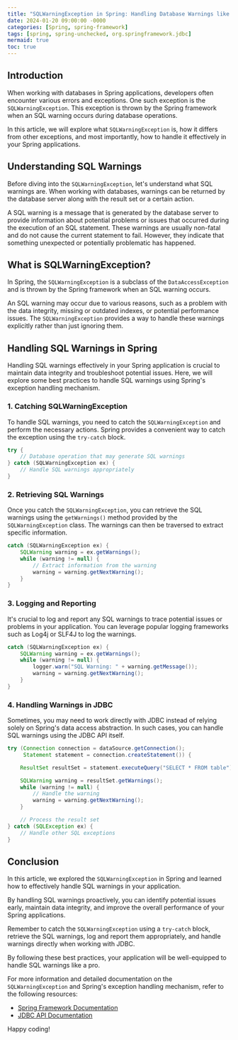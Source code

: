 ```yaml
---
title: "SQLWarningException in Spring: Handling Database Warnings like a Pro"
date: 2024-01-20 09:00:00 -0000
categories: [Spring, spring-framework]
tags: [spring, spring-unchecked, org.springframework.jdbc]
mermaid: true
toc: true
---
```



## Introduction

When working with databases in Spring applications, developers often encounter various errors and exceptions. One such exception is the `SQLWarningException`. This exception is thrown by the Spring framework when an SQL warning occurs during database operations.

In this article, we will explore what `SQLWarningException` is, how it differs from other exceptions, and most importantly, how to handle it effectively in your Spring applications.

## Understanding SQL Warnings

Before diving into the `SQLWarningException`, let's understand what SQL warnings are. When working with databases, warnings can be returned by the database server along with the result set or a certain action.

A SQL warning is a message that is generated by the database server to provide information about potential problems or issues that occurred during the execution of an SQL statement. These warnings are usually non-fatal and do not cause the current statement to fail. However, they indicate that something unexpected or potentially problematic has happened.

## What is SQLWarningException?

In Spring, the `SQLWarningException` is a subclass of the `DataAccessException` and is thrown by the Spring framework when an SQL warning occurs.

An SQL warning may occur due to various reasons, such as a problem with the data integrity, missing or outdated indexes, or potential performance issues. The `SQLWarningException` provides a way to handle these warnings explicitly rather than just ignoring them.

## Handling SQL Warnings in Spring

Handling SQL warnings effectively in your Spring application is crucial to maintain data integrity and troubleshoot potential issues. Here, we will explore some best practices to handle SQL warnings using Spring's exception handling mechanism.

### 1. Catching SQLWarningException

To handle SQL warnings, you need to catch the `SQLWarningException` and perform the necessary actions. Spring provides a convenient way to catch the exception using the `try-catch` block.

```java
try {
    // Database operation that may generate SQL warnings
} catch (SQLWarningException ex) {
    // Handle SQL warnings appropriately
}
```

### 2. Retrieving SQL Warnings

Once you catch the `SQLWarningException`, you can retrieve the SQL warnings using the `getWarnings()` method provided by the `SQLWarningException` class. The warnings can then be traversed to extract specific information.

```java
catch (SQLWarningException ex) {
    SQLWarning warning = ex.getWarnings();
    while (warning != null) {
        // Extract information from the warning
        warning = warning.getNextWarning();
    }
}
```

### 3. Logging and Reporting

It's crucial to log and report any SQL warnings to trace potential issues or problems in your application. You can leverage popular logging frameworks such as Log4j or SLF4J to log the warnings.

```java
catch (SQLWarningException ex) {
    SQLWarning warning = ex.getWarnings();
    while (warning != null) {
        logger.warn("SQL Warning: " + warning.getMessage());
        warning = warning.getNextWarning();
    }
}
```

### 4. Handling Warnings in JDBC

Sometimes, you may need to work directly with JDBC instead of relying solely on Spring's data access abstraction. In such cases, you can handle SQL warnings using the JDBC API itself.

```java
try (Connection connection = dataSource.getConnection();
     Statement statement = connection.createStatement()) {

    ResultSet resultSet = statement.executeQuery("SELECT * FROM table");

    SQLWarning warning = resultSet.getWarnings();
    while (warning != null) {
        // Handle the warning
        warning = warning.getNextWarning();
    }

    // Process the result set
} catch (SQLException ex) {
    // Handle other SQL exceptions
}
```

## Conclusion

In this article, we explored the `SQLWarningException` in Spring and learned how to effectively handle SQL warnings in your application.

By handling SQL warnings proactively, you can identify potential issues early, maintain data integrity, and improve the overall performance of your Spring applications.

Remember to catch the `SQLWarningException` using a `try-catch` block, retrieve the SQL warnings, log and report them appropriately, and handle warnings directly when working with JDBC.

By following these best practices, your application will be well-equipped to handle SQL warnings like a pro.

For more information and detailed documentation on the `SQLWarningException` and Spring's exception handling mechanism, refer to the following resources:

- [Spring Framework Documentation](https://docs.spring.io/spring-framework/docs/current/reference/html/data-access.html)
- [JDBC API Documentation](https://docs.oracle.com/javase/8/docs/api/java/sql/SQLWarning.html)

Happy coding!

